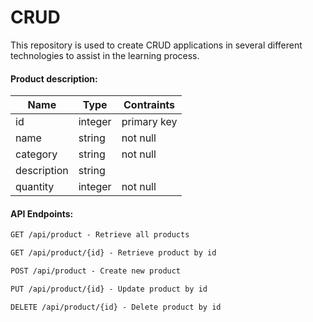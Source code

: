# CRUD

This repository is used to create CRUD applications in several different technologies to assist in the learning process.

#### Product description:
| Name        | Type        | Contraints|
| ----------- | ----------- | --------- |
| id          | integer     |primary key|
| name        | string      | not null  |
| category    | string      | not null  |
| description | string      |           |
| quantity    | integer     | not null  |

#### API Endpoints:

```markdown
GET /api/product - Retrieve all products
```
```markdown
GET /api/product/{id} - Retrieve product by id
```
```markdown
POST /api/product - Create new product
```
```markdown
PUT /api/product/{id} - Update product by id
```
```markdown
DELETE /api/product/{id} - Delete product by id
```

